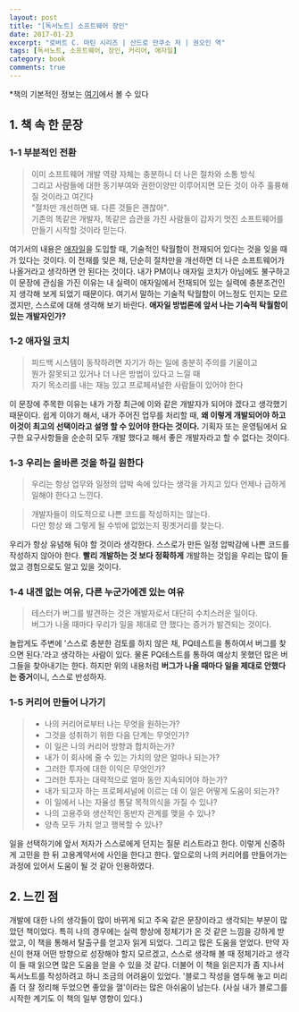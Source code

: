 ```yaml
---
layout: post
title: "[독서노트] 소프트웨어 장인"
date: 2017-01-23
excerpt: "로버트 C. 마틴 시리즈 | 산드로 만쿠소 저 | 권오인 역"
tags: [독서노트, 소프트웨어, 장인, 커리어, 애자일]
category: book
comments: true
---
```


*책의 기본적인 정보는 [여기](https://ridibooks.com/v2/Detail?id=754016528)에서 볼 수 있다

## 1. 책 속 한 문장

### 1-1 부분적인 전환

> 이미 소프트웨어 개발 역량 자체는 충분하니 더 나은 절차와 소통 방식<br/>
> 그리고 사람들에 대한 동기부여와 권한이양만 이루어지면 모든 것이 아주 훌륭해질 것이라고 여긴다<br/>
> "절차만 개선하면 돼. 다른 것들은 괜찮아".<br/>
> 기존의 똑같은 개발자, 똑같은 습관을 가진 사람들이 갑자기 멋진 소프트웨어를 만들기 시작할 것이라 믿는다.<br/>

여기서의 내용은 [애자일](https://goo.gl/FoJtB2)을 도입할 때, 기술적인 탁월함이 전재되어 있다는 것을 잊을 때가 있다는 것이다.
이 전재를 잊은 채, 단순히 절차만을 개선하면 더 나은 소프트웨어가 나올거라고 생각하면 안 된다는 것이다.
내가 PM이나 애자일 코치가 아님에도 불구하고 이 문장에 관심을 가진 이유는 내 실력이 애자일에서 전재되어 있는 실력에 충분조건인지 생각해 보게 되었기 때문이다.
여기서 말하는 기술적 탁월함이 어느정도 인지는 모르겠지만, 스스로에 대해 생각해 보기 바란다. <strong>애자일 방법론에 앞서 나는 기숙적 탁월함이 있는 개발자인가?</strong>

### 1-2 애자일 코치
> 피드백 시스템이 동작하려면 자기가 하는 일에 충분히 주의를 기울이고<br>
> 뭔가 잘못되고 있거나 더 나은 방법이 있다고 느낄 때<br>
> 자기 목소리를 내는 재능 있고 프로페셔널한 사람들이 있어야 한다

이 문장에 주목한 이유는 내가 가장 최근에 이와 같은 개발자가 되어야 겠다고 생각했기 때문이다. 
쉽게 이야기 해서, 내가 주어진 업무를 처리할 때, <strong>왜 이렇게 개발되어야 하고 이것이 최고의 선택이라고 설명 할 수 있어야 한다는 것이다.</strong>
기획자 또는 운영팀에서 요구한 요구사항들을 순순히 모두 개발 했다고 해서 좋은 개발자라고 할 수 없다는 것이다.

### 1-3 우리는 올바른 것을 하길 원한다
> 우리는 항상 업무와 일정의 압박 속에 있다는 생각을 가지고 있다 언제나 급하게 일해야 한다고 느낀다.

> 개발자들이 의도적으로 나쁜 코드를 작성하지는 않는다.<br>
> 다만 항상 왜 그렇게 될 수밖에 없었는지 핑곗거리를 찾는다.

우리가 항상 유념해 둬야 할 것이라 생각한다. 스스로가 만든 일정 압박감에 나쁜 코드를 작성하지 않아야 한다.
<strong>빨리 개발하는 것 보다 정확하게</strong> 개발하는 것임을 우리는 많이 들었고 경험으로도 알고 있을 것이다.

### 1-4 내겐 없는 여유, 다른 누군가에겐 있는 여유
> 테스터가 버그를 발견하는 것은 개발자로서 대단히 수치스러운 일이다.<br>
> 버그가 나올 때마다 우리가 일을 제대로 안 했다는 증거가 발견되는 것이다.

놀랍게도 주변에 '스스로 충분한 검토를 하지 않은 채, PQ테스트을 통하여서 버그를 찾으면 된다.'라고 생각하는 사람이 있다.
물론 PQ테스트를 통하여 예상치 못했던 많은 버그들을 찾아내기는 한다. 하지만 위의 내용처럼 <strong>버그가 나올 때마다 일을 제대로 안했다는 증거</strong>이니, 스스로 반성하자.

### 1-5 커리어 만들어 나가기
> - 나의 커리어로부터 나는 무엇을 원하는가?
> - 그것을 성취하기 위한 다음 단계는 무엇인가?
> - 이 일은 나의 커리어 방향과 합치하는가?
> - 내가 이 회사에 줄 수 있는 가치의 양은 얼마나 되는가?
> - 그러한 투자에 대한 이익은 무엇인가?
> - 그러한 투자는 대략적으로 얼마 동안 지속되어야 하는가?
> - 내가 되고자 하는 프로페셔널에 이르는 데 이 일은 어떻게 도움이 되는가?
> - 이 일에서 나는 자율성 통달 목적의식을 가질 수 있나?
> - 나의 고용주와 생산적인 동반자 관계를 맺을 수 있나?
> - 양측 모두 가치 얻고 행복할 수 있나?

일을 선택하기에 앞서 저자가 스스로에게 던지는 질문 리스트라고 한다. 이렇게 신중하게 고민을 한 뒤 고용계약서에 사인을 한다고 한다.
앞으로의 나의 커리어를 만들어가는 과정에 있어서 도움이 될 것 같아 인용하였다.

## 2. 느낀 점
개발에 대한 나의 생각들이 많이 바뀌게 되고 주옥 같은 문장이라고 생각되는 부분이 많았던 책이었다.
특히 나의 경우에는 실력 향상에 정체기가 온 것 같은 느낌을 강하게 받았고, 이 책을 통해서 탈출구를 얻고자 읽게 되었다. 그리고 많은 도움을 얻었다.
만약 자신이 현재 어떤 방향으로 성장해야 할지 모르겠고, 스스로 생각해 볼 때 정체기라고 생각이 들 때 읽으면 많은 도움을 얻을 수 있을 것 같다.
더불어 이 책을 읽은지가 좀 지나서 독서노트를 작성하려고 하니 조금의 어려움이 있었다. '블로그 작성을 염두해 놓고 미리 좀 더 잘 정리해 두었으면 좋았을 껄'이라는 많은 아쉬움이 남는다.
(사실 내가 블로그를 시작한 계기도 이 책의 일부 영향이 있다.) 